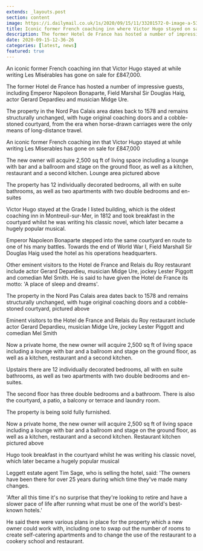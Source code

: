 ```yaml
---
extends: _layouts.post
section: content
image: https://i.dailymail.co.uk/1s/2020/09/15/11/33201572-0-image-a-53_1600167582799.jpg 
title: Iconic former French coaching inn where Victor Hugo stayed on sale for £847,000  
description: The former Hotel de France has hosted a number of impressive guests, including Emperor Napoleon Bonaparte, Field Marshal Sir Douglas Haig, actor Gerard Depardieu and musician Midge Ure. 
date: 2020-09-15-12-36-26 
categories: [latest, news] 
featured: true 
--- 
```

An iconic former French coaching inn that Victor Hugo stayed at while writing Les Misérables has gone on sale for £847,000.

The former Hotel de France has hosted a number of impressive guests, including Emperor Napoleon Bonaparte, Field Marshal Sir Douglas Haig, actor Gerard Depardieu and musician Midge Ure.

The property in the Nord Pas Calais area dates back to 1578 and remains structurally unchanged, with huge original coaching doors and a cobble-stoned courtyard, from the era when horse-drawn carriages were the only means of long-distance travel.

An iconic former French coaching inn that Victor Hugo stayed at while writing Les Miserables has gone on sale for £847,000

The new owner will acquire 2,500 sq ft of living space including a lounge with bar and a ballroom and stage on the ground floor, as well as a kitchen, restaurant and a second kitchen. Lounge area pictured above 

The property has 12 individually decorated bedrooms, all with en suite bathrooms, as well as two apartments with two double bedrooms and en-suites

Victor Hugo stayed at the Grade I listed building, which is the oldest coaching inn in Montreuil-sur-Mer, in 1812 and took breakfast in the courtyard whilst he was writing his classic novel, which later became a hugely popular musical.

Emperor Napoleon Bonaparte stepped into the same courtyard en route to one of his many battles. Towards the end of World War I, Field Marshall Sir Douglas Haig used the hotel as his operations headquarters.

Other eminent visitors to the Hotel de France and Relais du Roy restaurant include actor Gerard Depardieu, musician Midge Ure, jockey Lester Piggott and comedian Mel Smith. He is said to have given the Hotel de France its motto: 'A place of sleep and dreams'.

The property in the Nord Pas Calais area dates back to 1578 and remains structurally unchanged, with huge original coaching doors and a cobble-stoned courtyard, pictured above 

Eminent visitors to the Hotel de France and Relais du Roy restaurant include actor Gerard Depardieu, musician Midge Ure, jockey Lester Piggott and comedian Mel Smith

Now a private home, the new owner will acquire 2,500 sq ft of living space including a lounge with bar and a ballroom and stage on the ground floor, as well as a kitchen, restaurant and a second kitchen.

Upstairs there are 12 individually decorated bedrooms, all with en suite bathrooms, as well as two apartments with two double bedrooms and en-suites.

The second floor has three double bedrooms and a bathroom. There is also the courtyard, a patio, a balcony or terrace and laundry room.

The property is being sold fully furnished.

Now a private home, the new owner will acquire 2,500 sq ft of living space including a lounge with bar and a ballroom and stage on the ground floor, as well as a kitchen, restaurant and a second kitchen. Restaurant kitchen pictured above 

Hugo took breakfast in the courtyard whilst he was writing his classic novel, which later became a hugely popular musical

Leggett estate agent Tim Sage, who is selling the hotel, said: 'The owners have been there for over 25 years during which time they've made many changes.

'After all this time it's no surprise that they're looking to retire and have a slower pace of life after running what must be one of the world's best-known hotels.'

He said there were various plans in place for the property which a new owner could work with, including one to swap out the number of rooms to create self-catering apartments and to change the use of the restaurant to a cookery school and restaurant.

